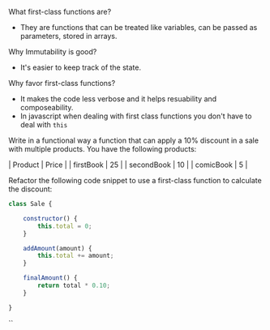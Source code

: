 What first-class functions are? 
- They are functions that can be treated like variables, can be passed as parameters, stored in arrays. 

Why Immutability is good? 
- It's easier to keep track of the state. 

Why favor first-class functions? 
- It makes the code less verbose and it helps resuability and composeability. 
- In javascript when dealing with first class functions you don't have to deal with `this`

Write in a functional way a function that can apply a 10% discount in a sale with multiple products. 
You have the following products: 

| Product | Price |
| firstBook | 25 |
| secondBook | 10 |
| comicBook | 5 |



Refactor the following code snippet to use a first-class function to calculate the discount: 

```javascript
class Sale {

    constructor() {
        this.total = 0;
    }

    addAmount(amount) {
        this.total += amount;
    }

    finalAmount() {
        return total * 0.10;
    }

}
```
``
